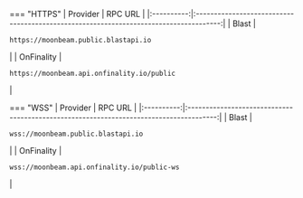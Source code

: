 === "HTTPS"
    |  Provider  |                                        RPC URL                                        |
    |:----------:|:-------------------------------------------------------------------------------------:|
    |   Blast    |    <pre style="padding-right: 2em">```https://moonbeam.public.blastapi.io```</pre>    |
    | OnFinality | <pre style="padding-right: 2em">```https://moonbeam.api.onfinality.io/public```</pre> |

        
=== "WSS"
    |  Provider  |                                        RPC URL                                         |
    |:----------:|:--------------------------------------------------------------------------------------:|
    |   Blast    |     <pre style="padding-right: 2em">```wss://moonbeam.public.blastapi.io```</pre>      |
    | OnFinality | <pre style="padding-right: 2em">```wss://moonbeam.api.onfinality.io/public-ws```</pre> |
